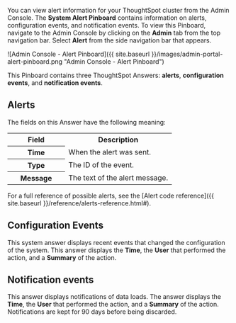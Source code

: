 You can view alert information for your ThoughtSpot cluster from the Admin Console. The **System Alert Pinboard** contains information on alerts, configuration events, and notification events. To view this Pinboard, navigate to the Admin Console by clicking on the **Admin** tab from the top navigation bar. Select **Alert** from the side navigation bar that appears.

![Admin Console - Alert Pinboard]({{ site.baseurl }}/images/admin-portal-alert-pinboard.png "Admin Console - Alert Pinboard")

This Pinboard contains three ThoughtSpot Answers: **alerts**, **configuration events**, and **notification events**.

## Alerts

 The fields on this Answer have the following meaning:

  <table>
  <colgroup>
     <col style="width:35%" />
     <col style="width:65%" />
  </colgroup>
     <tr>
        <th>Field</th>
        <th>Description</th>
     </tr>
     <tr>
        <th>Time</th>
        <td>
           When the alert was sent.
        </td>
     </tr>
     <tr>
        <th>Type</th>
        <td>
           The ID of the event.
        </td>
     </tr>
     <tr>
        <th>Message</th>
        <td>
           The text of the alert message.
        </td>
     </tr>
    </table>

For a full reference of possible alerts, see the [Alert code reference]({{ site.baseurl
}}/reference/alerts-reference.html#).

## Configuration Events

This system answer displays recent events that changed the configuration of the
system. This answer displays the **Time**, the
**User** that performed the action, and a **Summary** of the action.  

## Notification events

This answer displays notifications of data loads. The answer displays the **Time**, the
**User** that performed the action, and a **Summary** of the action.
Notifications are kept for 90 days before being discarded.
